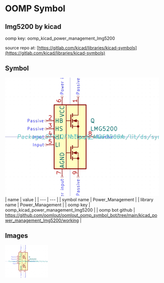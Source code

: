 # OOMP Symbol  
## lmg5200  by kicad  
  
oomp key: oomp_kicad_power_management_lmg5200  
  
source repo at: [https://gitlab.com/kicad/libraries/kicad-symbols](https://gitlab.com/kicad/libraries/kicad-symbols)  
## Symbol  
  
[![working.png](working_600.png)](working.png)  
| name | value | 
| --- | --- | 
| symbol name | Power_Management | 
| library name | Power_Management | 
| oomp key | oomp_kicad_power_management_lmg5200 | 
| oomp bot github | https://github.com/oomlout/oomlout_oomp_symbol_bot/tree/main/kicad_power_management_lmg5200/working | 
## Images  
  
[![working.png](working_140.png)](working.png)  
